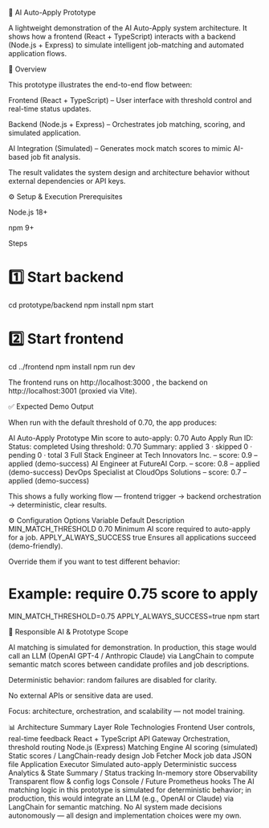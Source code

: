 🚀 AI Auto-Apply Prototype

A lightweight demonstration of the AI Auto-Apply system architecture.
It shows how a frontend (React + TypeScript) interacts with a backend (Node.js + Express) to simulate intelligent job-matching and automated application flows.

🧩 Overview

This prototype illustrates the end-to-end flow between:

Frontend (React + TypeScript) – User interface with threshold control and real-time status updates.

Backend (Node.js + Express) – Orchestrates job matching, scoring, and simulated application.

AI Integration (Simulated) – Generates mock match scores to mimic AI-based job fit analysis.

The result validates the system design and architecture behavior without external dependencies or API keys.

⚙️ Setup & Execution
Prerequisites

Node.js 18+

npm 9+

Steps
# 1️⃣  Start backend
cd prototype/backend
npm install
npm start

# 2️⃣  Start frontend
cd ../frontend
npm install
npm run dev


The frontend runs on http://localhost:3000
, the backend on http://localhost:3001
 (proxied via Vite).

✅ Expected Demo Output

When run with the default threshold of 0.70, the app produces:

AI Auto-Apply Prototype
Min score to auto-apply: 0.70
Auto Apply
Run ID: <uuid>
Status: completed
Using threshold: 0.70
Summary: applied 3 · skipped 0 · pending 0 · total 3
Full Stack Engineer at Tech Innovators Inc. – score: 0.9 – applied (demo-success)
AI Engineer at FutureAI Corp. – score: 0.8 – applied (demo-success)
DevOps Specialist at CloudOps Solutions – score: 0.7 – applied (demo-success)


This shows a fully working flow — frontend trigger → backend orchestration → deterministic, clear results.

⚙️ Configuration Options
Variable	Default	Description
MIN_MATCH_THRESHOLD	0.70	Minimum AI score required to auto-apply for a job.
APPLY_ALWAYS_SUCCESS	true	Ensures all applications succeed (demo-friendly).

Override them if you want to test different behavior:

# Example: require 0.75 score to apply
MIN_MATCH_THRESHOLD=0.75 APPLY_ALWAYS_SUCCESS=true npm start

🧠 Responsible AI & Prototype Scope

AI matching is simulated for demonstration.
In production, this stage would call an LLM (OpenAI GPT-4 / Anthropic Claude) via LangChain to compute semantic match scores between candidate profiles and job descriptions.

Deterministic behavior: random failures are disabled for clarity.

No external APIs or sensitive data are used.

Focus: architecture, orchestration, and scalability — not model training.

📊 Architecture Summary
Layer	Role	Technologies
Frontend	User controls, real-time feedback	React + TypeScript
API Gateway	Orchestration, threshold routing	Node.js (Express)
Matching Engine	AI scoring (simulated)	Static scores / LangChain-ready design
Job Fetcher	Mock job data	JSON file
Application Executor	Simulated auto-apply	Deterministic success
Analytics & State	Summary / Status tracking	In-memory store
Observability	Transparent flow & config logs	Console / Future Prometheus hooks
The AI matching logic in this prototype is simulated for deterministic behavior; in production, this would integrate an LLM (e.g., OpenAI or Claude) via LangChain for semantic matching.
No AI system made decisions autonomously — all design and implementation choices were my own.
